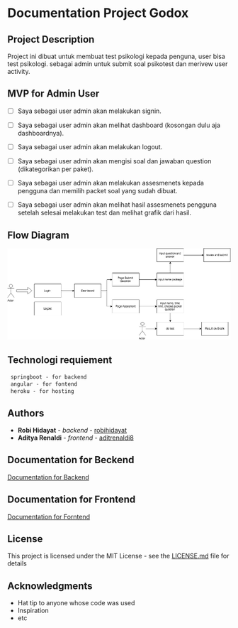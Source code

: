 # Documentation Project Godox

## Project Description
Project ini dibuat untuk membuat test psikologi kepada penguna, user bisa test psikologi. 
sebagai admin untuk submit soal psikotest dan merivew user activity.  

## MVP for Admin User

 - [ ] Saya sebagai user admin akan melakukan signin.
 - [ ] Saya sebagai user admin akan melihat dashboard (kosongan dulu aja dashboardnya).
 - [ ] Saya sebagai user admin akan melakukan logout.
 - [ ] Saya sebagai user admin akan mengisi soal dan jawaban question (dikategorikan per paket).
 - [ ] Saya sebagai user admin akan melakukan assesmenets kepada pengguna dan memilih packet soal yang sudah dibuat.
 - [ ] Saya sebagai user admin akan melihat hasil assesmenets pengguna setelah selesai melakukan test dan melihat grafik dari hasil. 


## Flow Diagram 

![images](asset/flow_godox.jpg)

## Technologi requiement

```
 springboot - for backend
 angular - for fontend
 heroku - for hosting
```  

## Authors

* **Robi Hidayat** - *backend* - [robihidayat](https://github.com/robihidayat)
* **Aditya Renaldi** - *frontend* - [aditrenaldi8](https://github.com/aditrenaldi8)



## Documentation for Beckend
[Documentation for Backend](backend/README.md)

## Documentation for Frontend 
[Documentation for Forntend](frontend/README.md)

## License

This project is licensed under the MIT License - see the [LICENSE.md](LICENSE.md) file for details

## Acknowledgments

* Hat tip to anyone whose code was used
* Inspiration
* etc



